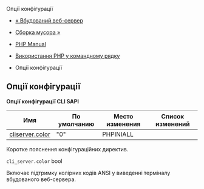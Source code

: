 Опції конфігурації

-   [« Вбудований веб-сервер](features.commandline.webserver.html)
    
-   [Сборка мусора »](features.gc.html)
    
-   [PHP Manual](index.html)
    
-   [Використання PHP у командному рядку](features.commandline.html)
    
-   Опції конфігурації
    

## Опції конфігурації

**Опції конфігурації CLI SAPI**

| Имя                                                                   | По умолчанию | Место изменения | Список изменений |
|-----------------------------------------------------------------------|--------------|-----------------|------------------|
| [cliserver.color](features.commandline.ini.html#ini.cli-server.color) | "0"          | PHPINIALL       |                  |

Коротке пояснення конфігураційних директив.

`cli_server.color` bool

Включає підтримку колірних кодів ANSI у виведенні терміналу вбудованого веб-сервера.